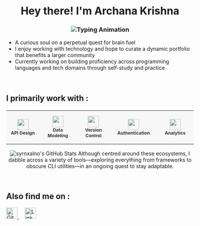 <h1 align="center">
  Hey there! I'm Archana Krishna
</h1>

<h3 align="center">
  <img src="https://readme-typing-svg.herokuapp.com?font=Fira+Code&weight=500&size=24&pause=1000&color=FF5733&center=true&vCenter=true&width=435&lines=student=%E2%80%8A=true;decipher.backend(alchemy);innovate.ignite()+" alt="Typing Animation" />
</h3>
  
- A curious soul on a perpetual quest for brain fuel  
- I enjoy working with technology and hope to curate a dynamic portfolio that benefits a larger community  
- Currently working on building proficiency across programming languages and tech domains through self-study and practice  
<br>

## I primarily work with :
<p align="center">
<table style="border-spacing: 10px; text-align: center; width: 100%; margin-top: 20px;">
    <tr>
        <td style="padding: 10px; border-radius: 8px; background-color: #f7f7f7;" align="center" width="150" height="90">
            <img src="https://cdn.jsdelivr.net/gh/devicons/devicon/icons/graphql/graphql-plain.svg" width="30" />
            <br><strong style="font-size: 12px; color: #333;">API Design</strong>
        </td>
        <td style="padding: 10px; border-radius: 8px; background-color: #f7f7f7;" align="center" width="150" height="90">
            <img src="https://cdn.jsdelivr.net/gh/devicons/devicon/icons/mysql/mysql-original.svg" width="30" />
            <br><strong style="font-size: 12px; color: #333;">Data Modeling</strong>
        </td>
        <td style="padding: 10px; border-radius: 8px; background-color: #f7f7f7;" align="center" width="150" height="90">
            <img src="https://cdn.jsdelivr.net/gh/devicons/devicon/icons/git/git-original.svg" width="30" />
            <br><strong style="font-size: 12px; color: #333;">Version Control</strong>
        </td>
<!--         <td style="padding: 10px; border-radius: 8px; background-color: #f7f7f7;" align="center">
           <img src="https://unpkg.com/lucide-static/icons/workflow.svg" alt="Event Icon" width="30" />
            <br><strong style="font-size: 12px; color: #333;">Event-Driven Design</strong>
        </td> -->
        <td style="padding: 10px; border-radius: 8px; background-color: #f7f7f7;" align="center" width="150" height="90">
            <img src="https://img.icons8.com/color/48/lock--v1.png" width="30"/>
            <br><strong style="font-size: 12px; color: #333;">Authentication</strong>
        </td>
        <td style="padding: 10px; border-radius: 8px; background-color: #f7f7f7;" align="center" width="150" height="90">
            <img src="https://img.icons8.com/color/48/combo-chart--v1.png" width="30"/>
            <br><strong style="font-size: 12px; color: #333;">Analytics</strong>
        </td>
    </tr>
</table>


  <img src="https://github-readme-stats.vercel.app/api/top-langs/?username=syrnxalno&theme=dark&show_icons=true&hide_border=true&layout=compact" alt="syrnxalno's GitHub Stats" />
 Although centred around these ecosystems, I dabble across a variety of tools—exploring everything from frameworks to obscure CLI utilities—in an ongoing quest to stay adaptable.
</p>

<br>

## Also find me on :
<p align="left">
  <a href="https://gitlab.com/syrnxalno" target="_blank">
    <img src="https://cdn.jsdelivr.net/gh/devicons/devicon/icons/gitlab/gitlab-original.svg" alt="GitLab" width="30"/>
</a> &nbsp;&nbsp;&nbsp;
  <a href="https://www.linkedin.com/in/archana-krishna-2a19711981e/" target="_blank">
    <img src="https://cdn.jsdelivr.net/gh/devicons/devicon/icons/linkedin/linkedin-original.svg" alt="LinkedIn" width="30"/>
  </a>
</p>
